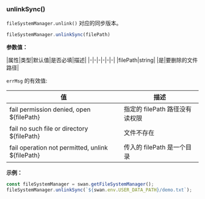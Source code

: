 ### unlinkSync()

`fileSystemManager.unlink()` 对应的同步版本。

```js
fileSystemManager.unlinkSync(filePath)
```
**参数值：**

|属性|类型|默认值|是否必填|描述|
|-|-|-|-|-|-|
|filePath|string| |是|要删除的文件路径|


`errMsg` 的有效值:

| 值                                     | 描述                                            |
| -------------------------------------- | -----------------------------------------------|
| fail permission denied, open ${filePath}   | 指定的 filePath 路径没有读权限                        |
| fail no such file or directory ${filePath} | 文件不存在                                      |
| fail operation not permitted, unlink ${filePath}  |  传入的 filePath 是一个目录          |


**示例：**

```js
const fileSystemManager = swan.getFileSystemManager();
fileSystemManager.unlinkSync(`${swan.env.USER_DATA_PATH}/demo.txt`);
```